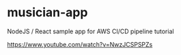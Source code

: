 # musician-app
NodeJS / React sample app for AWS CI/CD pipeline tutorial

https://www.youtube.com/watch?v=NwzJCSPSPZs
